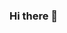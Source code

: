 ### Hi there 👋

<!--
I'm RbzEric, follow the digital training on SAYNA .
I already work in the field of health
but I'm really interested in the numerical panel and that's why I came to study at SAYNA
